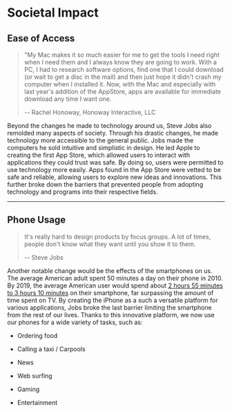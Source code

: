 # Societal Impact

## Ease of Access

> "My Mac makes it so much easier for me to get the tools I need right when I need them and I always know they are going to work. With a PC, I had to research software options, find one that I could download (or wait to get a disc in the mail) and then just hope it didn't crash my computer when I installed it. Now, with the Mac and especially with last year's addition of the AppStore, apps are available for immediate download any time I want one.
> 
> -- Rachel Honoway, Honoway Interactive, LLC

Beyond the changes he made to technology around us, Steve Jobs also remolded many aspects of society. Through his drastic changes, he made technology more accessible to the general public. Jobs made the computers he sold intuitive and simplistic in design. He led Apple to creating the first App Store, which allowed users to interact with applications they could trust was safe. By doing so, users were permitted to use technology more easily. Apps found in the App Store were vetted to be safe and reliable, allowing users to explore new ideas and innovations. This further broke down the barriers that prevented people from adopting technology and programs into their respective fields.

---

## Phone Usage

> It's really hard to design products by focus groups. A lot of times, people don't know what they want until you show it to them.
> 
> -- Steve Jobs

Another notable change would be the effects of the smartphones on us. The average American adult spent 50 minutes a day on their phone in 2010. By 2019, the average American user would spend about [2 hours 55 minutes to 3 hours 10 minutes](https://www.emarketer.com/content/us-time-spent-with-mobile-2019) on their smartphone, far surpassing the amount of time spent on TV. By creating the iPhone as a such a versatile platform for various applications, Jobs broke the last barrier limiting the smartphone from the rest of our lives. Thanks to this innovative platform, we now use our phones for a wide variety of tasks, such as:

- Ordering food

- Calling a taxi / Carpools

- News

- Web surfing

- Gaming

- Entertainment


